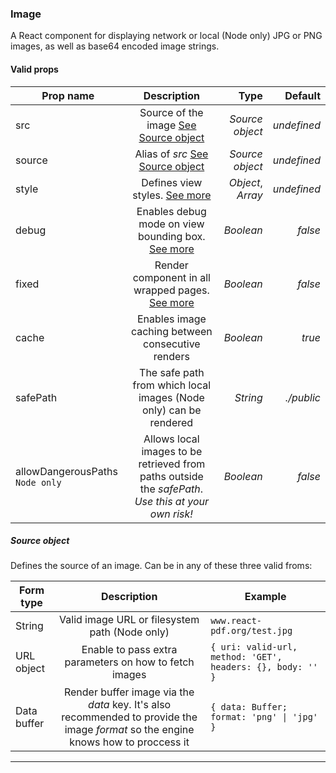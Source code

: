 ### Image

A React component for displaying network or local (Node only) JPG or PNG images, as well as base64 encoded image strings.

#### Valid props

| Prop name                       |                                             Description                                             |              Type |     Default |
| ------------------------------- | :-------------------------------------------------------------------------------------------------: | ----------------: | ----------: |
| src                             |                 Source of the image [See Source object](/components#source-object)                  |   _Source object_ | _undefined_ |
| source                          |                    Alias of _src_ [See Source object](/components#source-object)                    |   _Source object_ | _undefined_ |
| style                           |                              Defines view styles. [See more](/styling)                              | _Object_, _Array_ | _undefined_ |
| debug                           |              Enables debug mode on view bounding box. [See more](/advanced#debugging)               |         _Boolean_ |     _false_ |
| fixed                           |             Render component in all wrapped pages. [See more](/advanced#page-wrapping)              |         _Boolean_ |     _false_ |
| cache                           |                          Enables image caching between consecutive renders                          |         _Boolean_ |      _true_ |
| safePath                        |                  The safe path from which local images (Node only) can be rendered                  |          _String_ |  _./public_ |
| allowDangerousPaths `Node only` | Allows local images to be retrieved from paths outside the _safePath_. _Use this at your own risk!_ |         _Boolean_ |     _false_ |

##### Source object

Defines the source of an image. Can be in any of these three valid froms:

| Form type   |                                                            Description                                                             | Example                                                    |
| ----------- | :--------------------------------------------------------------------------------------------------------------------------------: | ---------------------------------------------------------- |
| String      |                                           Valid image URL or filesystem path (Node only)                                           | `www.react-pdf.org/test.jpg`                               |
| URL object  |                                       Enable to pass extra parameters on how to fetch images                                       | `{ uri: valid-url, method: 'GET', headers: {}, body: '' }` |
| Data buffer | Render buffer image via the _data_ key. It's also recommended to provide the image _format_ so the engine knows how to proccess it | `{ data: Buffer; format: 'png' \| 'jpg' }`                 |

---
